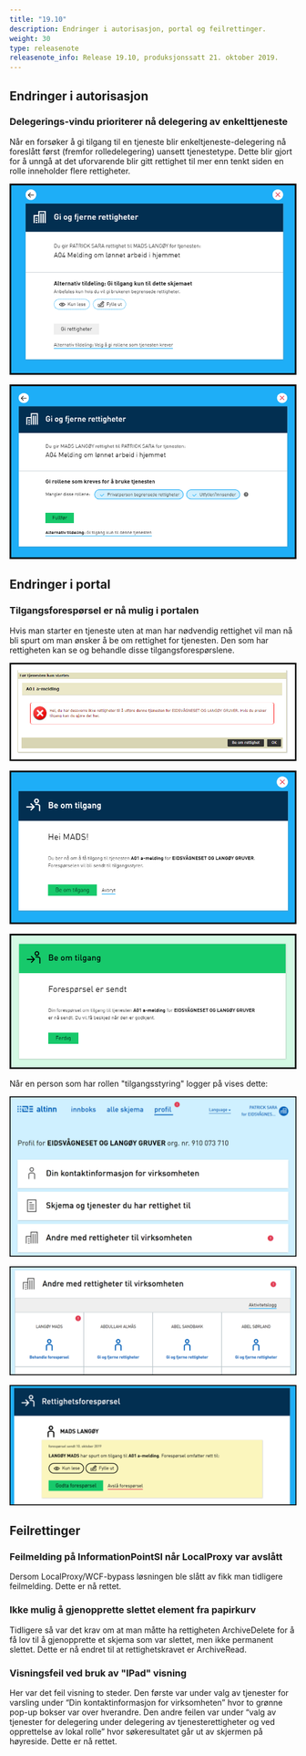 ```yaml
---
title: "19.10"
description: Endringer i autorisasjon, portal og feilrettinger.
weight: 30
type: releasenote
releasenote_info: Release 19.10, produksjonssatt 21. oktober 2019.
---
```


## Endringer i autorisasjon

### Delegerings-vindu prioriterer nå delegering av enkelttjeneste

Når en forsøker å gi tilgang til en tjeneste blir enkeltjeneste-delegering nå foreslått først (fremfor rolledelegering) uansett tjenestetype. Dette blir gjort for å unngå at det uforvarende blir gitt rettighet til mer enn tenkt siden en rolle inneholder flere rettigheter.

![Denne siden kommer alltid opp først](for.png "Denne siden kommer alltid opp først")

![Hvis lenken Alternativ tildeling: Velg å gi rollene som tjenesten krever velges](Etter.png "Velges lenken Alternativ tildeling: Velg å gi rollene som tjenesten krever vises denne siden")

## Endringer i portal

### Tilgangsforespørsel er nå mulig i portalen

Hvis man starter en tjeneste uten at man har nødvendig rettighet vil man nå bli spurt om man ønsker å be om rettighet for tjenesten. Den som har rettigheten kan se og behandle disse tilgangsforespørslene.

![Brukeren blir spurt om han/hun ønsker å be om rettighet](BeOmTilgang1.png "Brukeren blir spurt om han/hun ønsker å be om rettighet")

![Brukeren har valgt Be om rettighet](BeOmTilgang2.png "Brukeren har valgt Be om rettighet")

![Brukeren har valgt Be om tilgang](BeOmTilgang3.png "Brukeren har valgt Be om tilgang")

Når en person som har rollen "tilgangsstyring" logger på vises dette:

![Vedkommende ser at det foreligger ønske om tilgang](BeOmTilgang4.png "Vedkommende ser at det foreligger ønske om tilgang")

![Vedkommende velger Andre med rettighet til virksomheten](BeOmTilgang5.png "Vedkommende velger Andre med rettighet til virksomheten")

![Tilgang kan nå innvilges eller avslås](BeOmTilgang6.png "Tilgang kan nå innvilges eller avslås")

## Feilrettinger

### Feilmelding på InformationPointSI når LocalProxy var avslått

Dersom LocalProxy/WCF-bypass løsningen ble slått av fikk man tidligere feilmelding. Dette er nå rettet.

### Ikke mulig å gjenopprette slettet element fra papirkurv

Tidligere så var det krav om at man måtte ha rettigheten ArchiveDelete for å få lov til å gjenopprette et skjema som var slettet, men ikke permanent slettet. Dette er nå endret til at rettighetskravet er ArchiveRead.

### Visningsfeil ved bruk av "IPad" visning

Her var det feil visning to steder. Den første var under valg av tjenester for varsling under “Din kontaktinformasjon for virksomheten” hvor to grønne pop-up bokser var over hverandre. Den andre feilen var under “valg av tjenester for delegering under delegering av tjenesterettigheter og ved opprettelse av lokal rolle” hvor søkeresultatet går ut av skjermen på høyreside. Dette er nå rettet.
